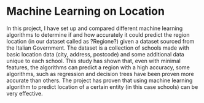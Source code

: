 # Machine Learning on Location


In this project, I have set up and compared different machine learning algorithms to determine if and how accurately it could predict the region location (in our dataset called as ?Regione?) given a dataset sourced from the Italian Government. The dataset is a collection of schools made with basic location data (city, address, postcode) and some additional data unique to each school. This study has shown that, even with minimal features, the algorithms can predict a region with a high accuracy, some algorithms, such as regression and decision trees have been proven more accurate than others. The project has proven that using machine learning algorithm to predict location of a certain entity (in this case schools) can be very effective.